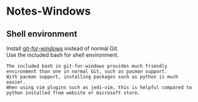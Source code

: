 # Notes-Windows  

## Shell environment
Install [git-for-windows](https://github.com/git-for-windows/git/wiki/Technical-overview) instead of normal Git.  
Use the included bash for shell environment.  
```
The included bash in git-for-windows provides much friendly environment than one in normal Git, such as pacman support.
With pacman support, installing packages such as python is much easier.
When using vim plugins such as jedi-vim, this is helpful compared to python installed from website or microsoft store.
```
